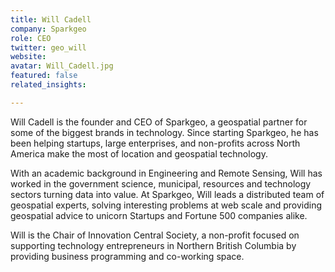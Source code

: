 ```yaml
---
title: Will Cadell
company: Sparkgeo
role: CEO
twitter: geo_will
website: 
avatar: Will_Cadell.jpg
featured: false
related_insights:

---
```

Will Cadell is the founder and CEO of Sparkgeo, a geospatial partner for some of the biggest brands in technology.  Since starting Sparkgeo, he has been helping startups, large enterprises, and non-profits across North America make the most of location and geospatial technology.
 
With an academic background in Engineering and Remote Sensing, Will has worked in the government science, municipal, resources and technology sectors turning data into value. At Sparkgeo, Will leads a distributed team of geospatial experts, solving interesting problems at web scale and providing geospatial advice to unicorn Startups and Fortune 500 companies alike. 
 
Will is the Chair of Innovation Central Society, a non-profit focused on supporting technology entrepreneurs in Northern British Columbia by providing business programming and co-working space.   
